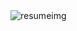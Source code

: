 <!DOCTYPE html>
<html>
<head>
<title>Page Title</title>
</head>
<body>
<img src="/Users/divyansh/Desktop/resumeimg.png" alt="resumeimg">
</body>
</html>
